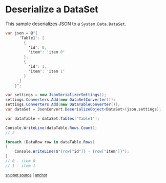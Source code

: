 # Deserialize a DataSet

This sample deserializes JSON to a `System.Data.DataSet`.

<!-- snippet: DeserializeDataSet -->
<a id='snippet-deserializedataset'></a>
```cs
var json = @"{
      'Table1': [
        {
          'id': 0,
          'item': 'item 0'
        },
        {
          'id': 1,
          'item': 'item 1'
        }
      ]
    }";

var settings = new JsonSerializerSettings();
settings.Converters.Add(new DataSetConverter());
settings.Converters.Add(new DataTableConverter());
var dataSet = JsonConvert.DeserializeObject<DataSet>(json,settings);

var dataTable = dataSet.Tables["Table1"];

Console.WriteLine(dataTable.Rows.Count);
// 2

foreach (DataRow row in dataTable.Rows)
{
    Console.WriteLine($"{row["id"]} - {row["item"]}");
}
// 0 - item 0
// 1 - item 1
```
<sup><a href='/src/Tests/Documentation/Samples/Serializer/DeserializeDataSet.cs#L37-L67' title='Snippet source file'>snippet source</a> | <a href='#snippet-deserializedataset' title='Start of snippet'>anchor</a></sup>
<!-- endSnippet -->
